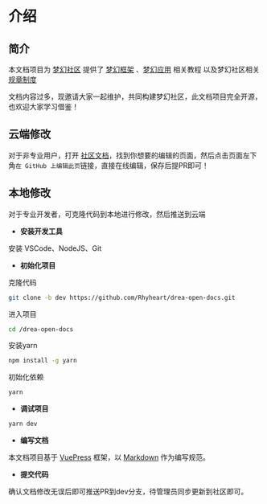# 介绍

## 简介

本文档项目为 [梦幻社区](http://drea.cc) 提供了 [梦幻框架](http://drea.cc/docs/framework/) 、[梦幻应用](http://drea.cc/docs/app/) 相关教程 以及梦幻社区相关[规章制度](http://drea.cc/docs/forum/)

文档内容过多，现邀请大家一起维护，共同构建梦幻社区，此文档项目完全开源，也欢迎大家学习借鉴！

## 云端修改

对于非专业用户，打开 [社区文档](http://drea.cc/docs)，找到你想要的编辑的页面，然后点击页面左下角`在 GitHub 上编辑此页`链接，直接在线编辑，保存后提PR即可！

## 本地修改

对于专业开发者，可克隆代码到本地进行修改，然后推送到云端

- **安装开发工具**

安装 VSCode、NodeJS、Git

- **初始化项目**

克隆代码

```bash
git clone -b dev https://github.com/Rhyheart/drea-open-docs.git
```

进入项目

```bash
cd /drea-open-docs
```

安装yarn

```bash
npm install -g yarn
```

初始化依赖

```bash
yarn
```

- **调试项目**

```bash
yarn dev
```

- **编写文档**

本文档项目基于 [VuePress](https://v2.vuepress.vuejs.org/zh/) 框架，以 [Markdown](https://v2.vuepress.vuejs.org/zh/guide/markdown.html) 作为编写规范。

- **提交代码**

确认文档修改无误后即可推送PR到dev分支，待管理员同步更新到社区即可。
